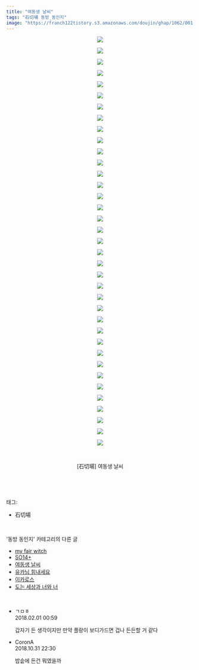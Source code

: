 ```yaml
---
title: "여동생 날씨"
tags: "石切場 동방_동인지"
image: "https://franch122tistory.s3.amazonaws.com/doujin/ghap/1062/001.jpg"
---
```

<div class="article">
<p style="text-align: center; clear: none; float: none;"><img src="{{ site.imgserver8 }}/ghap/1062/001.jpg"/></p>
<p style="text-align: center; clear: none; float: none;"><img src="{{ site.imgserver8 }}/ghap/1062/002.jpg"/></p>
<p style="text-align: center; clear: none; float: none;"><img src="{{ site.imgserver8 }}/ghap/1062/003.jpg"/></p>
<p style="text-align: center; clear: none; float: none;"><img src="{{ site.imgserver8 }}/ghap/1062/004.jpg"/></p>
<p style="text-align: center; clear: none; float: none;"><img src="{{ site.imgserver8 }}/ghap/1062/005.jpg"/></p>
<p style="text-align: center; clear: none; float: none;"><img src="{{ site.imgserver8 }}/ghap/1062/006.jpg"/></p>
<p style="text-align: center; clear: none; float: none;"><img src="{{ site.imgserver8 }}/ghap/1062/007.jpg"/></p>
<p style="text-align: center; clear: none; float: none;"><img src="{{ site.imgserver8 }}/ghap/1062/008.jpg"/></p>
<p style="text-align: center; clear: none; float: none;"><img src="{{ site.imgserver8 }}/ghap/1062/009.jpg"/></p>
<p style="text-align: center; clear: none; float: none;"><img src="{{ site.imgserver8 }}/ghap/1062/010.jpg"/></p>
<p style="text-align: center; clear: none; float: none;"><img src="{{ site.imgserver8 }}/ghap/1062/011.jpg"/></p>
<p style="text-align: center; clear: none; float: none;"><img src="{{ site.imgserver8 }}/ghap/1062/012.jpg"/></p>
<p style="text-align: center; clear: none; float: none;"><img src="{{ site.imgserver8 }}/ghap/1062/013.jpg"/></p>
<p style="text-align: center; clear: none; float: none;"><img src="{{ site.imgserver8 }}/ghap/1062/014.jpg"/></p>
<p style="text-align: center; clear: none; float: none;"><img src="{{ site.imgserver8 }}/ghap/1062/015.jpg"/></p>
<p style="text-align: center; clear: none; float: none;"><img src="{{ site.imgserver8 }}/ghap/1062/016.jpg"/></p>
<p style="text-align: center; clear: none; float: none;"><img src="{{ site.imgserver8 }}/ghap/1062/017.jpg"/></p>
<p style="text-align: center; clear: none; float: none;"><img src="{{ site.imgserver8 }}/ghap/1062/018.jpg"/></p>
<p style="text-align: center; clear: none; float: none;"><img src="{{ site.imgserver8 }}/ghap/1062/019.jpg"/></p>
<p style="text-align: center; clear: none; float: none;"><img src="{{ site.imgserver8 }}/ghap/1062/020.jpg"/></p>
<p style="text-align: center; clear: none; float: none;"><img src="{{ site.imgserver8 }}/ghap/1062/021.jpg"/></p>
<p style="text-align: center; clear: none; float: none;"><img src="{{ site.imgserver8 }}/ghap/1062/022.jpg"/></p>
<p style="text-align: center; clear: none; float: none;"><img src="{{ site.imgserver8 }}/ghap/1062/023.jpg"/></p>
<p style="text-align: center; clear: none; float: none;"><img src="{{ site.imgserver8 }}/ghap/1062/024.jpg"/></p>
<p style="text-align: center; clear: none; float: none;"><img src="{{ site.imgserver8 }}/ghap/1062/025.jpg"/></p>
<p style="text-align: center; clear: none; float: none;"><img src="{{ site.imgserver8 }}/ghap/1062/026.jpg"/></p>
<p style="text-align: center; clear: none; float: none;"><img src="{{ site.imgserver8 }}/ghap/1062/027.jpg"/></p>
<p style="text-align: center; clear: none; float: none;"><img src="{{ site.imgserver8 }}/ghap/1062/028.jpg"/></p>
<p style="text-align: center; clear: none; float: none;"><img src="{{ site.imgserver8 }}/ghap/1062/029.jpg"/></p>
<p style="text-align: center; clear: none; float: none;"><img src="{{ site.imgserver8 }}/ghap/1062/030.jpg"/></p>
<p style="text-align: center; clear: none; float: none;"><img src="{{ site.imgserver8 }}/ghap/1062/031.jpg"/></p>
<p style="text-align: center; clear: none; float: none;"><img src="{{ site.imgserver8 }}/ghap/1062/032.jpg"/></p>
<p style="text-align: center; clear: none; float: none;"><img src="{{ site.imgserver8 }}/ghap/1062/033.jpg"/></p>
<p style="text-align: center; clear: none; float: none;"><img src="{{ site.imgserver8 }}/ghap/1062/034.jpg"/></p>
<p style="text-align: center; clear: none; float: none;"><img src="{{ site.imgserver8 }}/ghap/1062/035.jpg"/></p>
<p style="text-align: center; clear: none; float: none;"><img src="{{ site.imgserver8 }}/ghap/1062/036.jpg"/></p>
<p style="text-align: center; clear: none; float: none;"><img src="{{ site.imgserver8 }}/ghap/1062/037.jpg"/></p>
<p style="text-align: center; clear: none; float: none;"><br/></p>
<p style="text-align: center; clear: none; float: none;">[石切場] 여동생 날씨</p>
<p><br/></p>
</div><br/>
<div class="tagTrail">
<p>태그: </p>
<ul>
<li>石切場</li>
</ul>
</div><br/>
<div class="another">
<p>'동방 동인지' 카테고리의 다른 글</p>
<ul>
<li><a href="/ghap_1064">my fair witch</a></li>
<li><a href="/ghap_1063">SO14+</a></li>
<li><a href="/ghap_1062">여동생 날씨</a></li>
<li><a href="/ghap_1061">유카님 힘내세요</a></li>
<li><a href="/ghap_1059">이카로스</a></li>
<li><a href="/ghap_1058">도는 세상과 너와 너</a></li>
</ul>
</div><br/>
<div class="cb_module cb_fluid">
<div class="cb_wrt cb_profile">
<div class="comment">
<ul>
<li class="cb_thumb_off" id="comment15188599">
<div class="cb_comment_area">
<div class="cb_info_area">
<div class="cb_section">
<span class="cb_nick_name">ㄱㅁㅎ</span>
</div>
<div class="cb_section">
<span class="cb_date">2018.02.01 00:59 </span>
</div>
</div>
<div class="cb_dsc_comment">
<p class="cb_dsc">
											갑자기 든 생각이지만 만약 플랑이 보디가드면 겁나 든든할 거 같다
										</p>
</div>
</div></li>
<li class="cb_thumb_off" id="comment15365758">
<div class="cb_comment_area">
<div class="cb_info_area">
<div class="cb_section">
<span class="cb_nick_name">CoronA</span>
</div>
<div class="cb_section">
<span class="cb_date">2018.10.31 22:30 </span>
</div>
</div>
<div class="cb_dsc_comment">
<p class="cb_dsc">
											밥솥에 든건 뭐였을까
										</p>
</div>
</div></li>
</ul>
</div>
</div><!-- commentList close -->
</div><br/>
